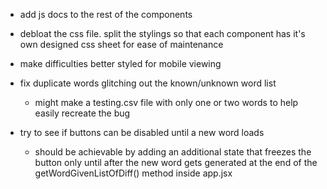 - add js docs to the rest of the components

- debloat the css file. split the stylings so that each component has it's own designed css sheet for ease of maintenance

- make difficulties better styled for mobile viewing

- fix duplicate words glitching out the known/unknown word list
  * might make a testing.csv file with only one or two words to help easily recreate the bug

- try to see if buttons can be disabled until a new word loads
  * should be achievable by adding an additional state that freezes the button only until after the new word gets generated at the end of the getWordGivenListOfDiff() method inside app.jsx